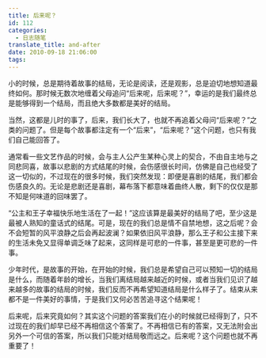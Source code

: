 ```yaml
---
title: 后来呢？
id: 112
categories:
  - 日志随笔
translate_title: and-after
date: 2010-09-18 21:06:00
tags:
---
```


小的时候，总是期待着故事的结局，无论是阅读，还是观影，总是迫切地想知道最终如何。那时候无数次地缠着父母追问“后来呢，后来呢？”，幸运的是我们最终总是能够得到一个结局，而且绝大多数都是美好的结局。

当然，这都是儿时的事了，后来，我们长大了，也就不再追着父母问“后来呢？”之类的问题了。但是每个故事都注定有一个“后来”，“后来呢？”这个问题，也只有我们自己能回答了。

通常看一些文艺作品的时候，会与主人公产生某种心灵上的契合，不由自主地与之同悲同喜，故事以悲剧的方式结尾的时候，会伤感很长时间，仿佛是自己也经受了这一切似的，不过现在的很多时候，我们突然发现：即便是喜剧的结尾，我们都会伤感良久的。无论是悲剧还是喜剧，幕布落下都意味着曲终人散，剩下的仅仅是那不知是何味道的回味罢了。

“公主和王子幸福快乐地生活在了一起！”这应该算是最美好的结局了吧，至少这是最被人熟知的童话式的结尾。可是，现在的我们总是情不自禁地想，这之后呢？会不会短暂的风平浪静之后会再起波澜？如果依旧风平浪静，那么王子和公主接下来的生活未免又显得单调乏味了起来，这同样是可悲的一件事，甚至是更可悲的一件事。

少年时代，是故事的开始，在开始的时候，我们总是希望自己可以预知一切的结局是什么，而随着年龄的增长，当我们离结局越来越近的时候，或者当我们见识了越来越多的故事的结局的时候，我们反而不再希望知道结局是什么样子了。结束从来都不是一件美好的事情，于是我们又何必苦苦追寻这个结果呢！

后来呢，后来究竟如何？其实这个问题的答案我们在小的时候就已经得到了，只不过现在的我们却早已经不再相信这个答案了。不再相信已有的答案，又无法附会出另外一个可信的答案，所以我们只能对结局敬而远之。后来呢？这个问题也就不再重要了！